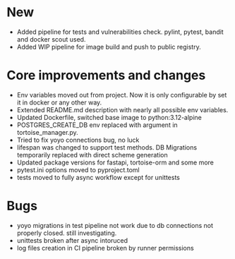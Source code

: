 # New

- Added pipeline for tests and vulnerabilities check. pylint, pytest, bandit and docker scout used.
- Added WIP pipeline for image build and push to public registry.

# Core improvements and changes
- Env variables moved out from project. Now it is only configurable by set it in docker or any other way.
- Extended README.md description with nearly all possible env variables.
- Updated Dockerfile, switched base image to python:3.12-alpine
- POSTGRES_CREATE_DB env replaced with argument in tortoise_manager.py.
- Tried to fix yoyo connections bug, no luck
- lifespan was changed to support test methods. DB Migrations temporarily replaced with direct scheme generation
- Updated package versions for fastapi, tortoise-orm and some more
- pytest.ini options moved to pyproject.toml
- tests moved to fully async workflow except for unittests

# Bugs
- yoyo migrations in test pipeline not work due to db connections not properly closed. still investigating.
- unittests broken after async intoruced
- log files creation in CI pipeline broken by runner permissions
